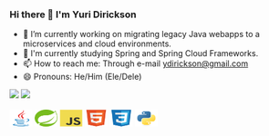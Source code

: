### Hi there 👋 I'm Yuri Dirickson

- 🔭 I’m currently working on migrating legacy Java webapps to a microservices and cloud environments.
- 🌱 I'm currently studying Spring and Spring Cloud Frameworks.
- 📫 How to reach me: Through e-mail ydirickson@gmail.com
- 😄 Pronouns: He/Him (Ele/Dele)

<div>
    <img height="180em" src="https://github-readme-stats.vercel.app/api?username=ydirickson&show_icons=true&theme=dark&include_all_commits=true&count_private=true" />
    <img height="180em" src="https://github-readme-stats.vercel.app/api/top-langs/?username=ydirickson&layout_compact&langs_count=16&theme=dark" />
</div>
<div style="display: inline_block"><br>
  <img align="center" alt="Java Icon" height="30" width="40" src="https://raw.githubusercontent.com/devicons/devicon/master/icons/java/java-original.svg">
  <img align="center" alt="Spring Icon" height="30" width="40" src="https://raw.githubusercontent.com/devicons/devicon/master/icons/spring/spring-original.svg">
  <img align="center" alt="JS Icon" height="30" width="40" src="https://raw.githubusercontent.com/devicons/devicon/master/icons/javascript/javascript-original.svg">
  <img align="center" alt="HTML Icon" height="30" width="40" src="https://raw.githubusercontent.com/devicons/devicon/master/icons/html5/html5-original.svg">
  <img align="center" alt="CSS Icon" height="30" width="40" src="https://raw.githubusercontent.com/devicons/devicon/master/icons/css3/css3-original.svg">
  <img align="center" alt="Python Icon" height="30" width="40" src="https://raw.githubusercontent.com/devicons/devicon/master/icons/python/python-original.svg">
 
</div>

